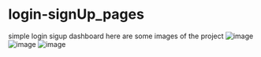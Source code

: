 # login-signUp_pages
simple login sigup dashboard
here are some images of the project
![image](https://user-images.githubusercontent.com/85403918/182544614-bb8a4b57-9579-406e-95a3-be58ccc4455f.png)
![image](https://user-images.githubusercontent.com/85403918/182544738-df8c678a-77ea-426d-8c26-ccf1a890504d.png)
![image](https://user-images.githubusercontent.com/85403918/182546005-2528bbd8-6a67-46b2-a6c4-760d252aac65.png)

